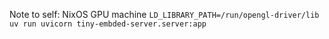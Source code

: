 Note to self:
NixOS GPU machine `LD_LIBRARY_PATH=/run/opengl-driver/lib uv run uvicorn tiny-embded-server.server:app`
